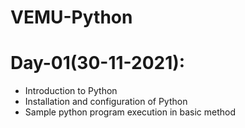 # VEMU-Python

# Day-01(30-11-2021):
  - Introduction to Python
  - Installation and configuration of Python
  - Sample python program execution in basic method

